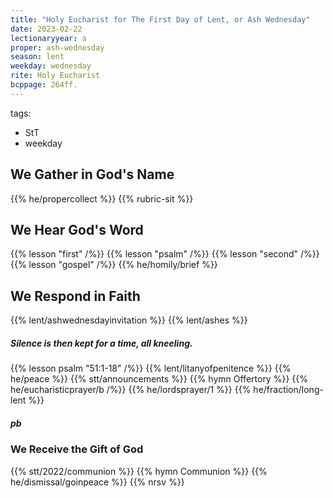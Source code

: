 ```yaml
---
title: "Holy Eucharist for The First Day of Lent, or Ash Wednesday"
date: 2023-02-22
lectionaryyear: a
proper: ash-wednesday
season: lent
weekday: wednesday
rite: Holy Eucharist
bcppage: 264ff.
---
```

tags:
- StT
- weekday

## We Gather in God's Name
{{% he/propercollect %}}
{{% rubric-sit %}}

## We Hear God's Word
{{% lesson "first" /%}}
{{% lesson "psalm" /%}}
{{% lesson "second" /%}}
{{% lesson "gospel" /%}}
{{% he/homily/brief %}}

## We Respond in Faith
{{% lent/ashwednesdayinvitation %}}
{{% lent/ashes %}}

##### Silence is then kept for a time, all kneeling.
{{% lesson psalm "51:1-18" /%}}
{{% lent/litanyofpenitence %}}
{{% he/peace %}}
{{% stt/announcements %}}
{{% hymn Offertory %}}
{{% he/eucharisticprayer/b /%}}
{{% he/lordsprayer/1 %}}
{{% he/fraction/long-lent %}}

##### pb
### We Receive the Gift of God
{{% stt/2022/communion %}}
{{% hymn Communion %}}
{{% he/dismissal/goinpeace %}}
{{% nrsv %}}

